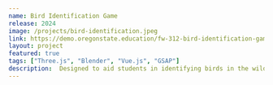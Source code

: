 ```yaml
---
name: Bird Identification Game
release: 2024
image: /projects/bird-identification.jpeg
link: https://demo.oregonstate.education/fw-312-bird-identification-game/#/game/wetland
layout: project
featured: true
tags: ["Three.js", "Blender", "Vue.js", "GSAP"]
description:  Designed to aid students in identifying birds in the wild, this game features two immersive virtual environments - a forest and a wetland. Each environment is populated by 10 different bird species. Students explore these environments, listen to bird calls, and use a mini map to locate and photograph each species.
---
```

